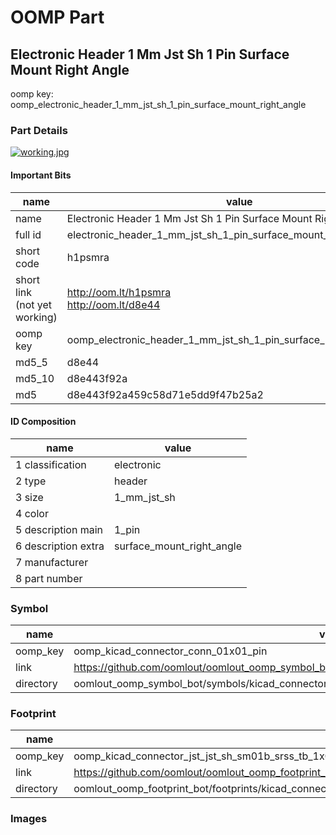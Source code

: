 # OOMP Part  
## Electronic Header 1 Mm Jst Sh 1 Pin Surface Mount Right Angle  
  
oomp key: oomp_electronic_header_1_mm_jst_sh_1_pin_surface_mount_right_angle  
  
### Part Details  
  
[![working.jpg](working_600.jpg)](working.jpg)  
  
#### Important Bits  
| name | value | 
| --- | --- | 
| name | Electronic Header 1 Mm Jst Sh 1 Pin Surface Mount Right Angle | 
| full id | electronic_header_1_mm_jst_sh_1_pin_surface_mount_right_angle | 
| short code | h1psmra | 
| short link<br>(not yet working) | http://oom.lt/h1psmra<br>http://oom.lt/d8e44 | 
| oomp key | oomp_electronic_header_1_mm_jst_sh_1_pin_surface_mount_right_angle | 
| md5_5 | d8e44 | 
| md5_10 | d8e443f92a | 
| md5 | d8e443f92a459c58d71e5dd9f47b25a2 | 
#### ID Composition  
| name | value | 
| --- | --- | 
| 1 classification | electronic | 
| 2 type | header | 
| 3 size | 1_mm_jst_sh | 
| 4 color |  | 
| 5 description main | 1_pin | 
| 6 description extra | surface_mount_right_angle | 
| 7 manufacturer |  | 
| 8 part number |  | 
### Symbol  
| name | value | 
| --- | --- | 
| oomp_key | oomp_kicad_connector_conn_01x01_pin | 
| link | https://github.com/oomlout/oomlout_oomp_symbol_bot/tree/main/symbols/kicad_connector_conn_01x01_pin | 
| directory | oomlout_oomp_symbol_bot/symbols/kicad_connector_conn_01x01_pin//working/working.kicad_sym | 
### Footprint  
| name | value | 
| --- | --- | 
| oomp_key | oomp_kicad_connector_jst_jst_sh_sm01b_srss_tb_1x01_1mp_p1_00mm_horizontal | 
| link | https://github.com/oomlout/oomlout_oomp_footprint_bot/tree/main/foootprntss/kicad_connector_jst_jst_sh_sm01b_srss_tb_1x01_1mp_p1_00mm_horizontal | 
| directory | oomlout_oomp_footprint_bot/footprints/kicad_connector_jst_jst_sh_sm01b_srss_tb_1x01_1mp_p1_00mm_horizontal//working/working.kicad_mod | 
### Images  
